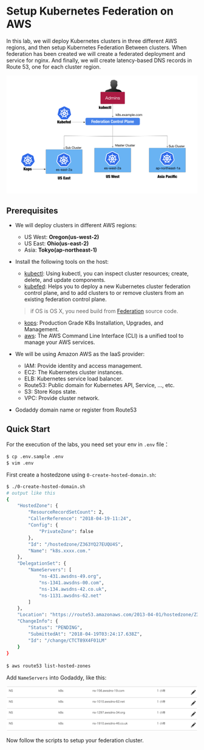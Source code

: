 # Setup Kubernetes Federation on AWS
In this lab, we will deploy Kubernetes clusters in three different AWS regions, and then setup Kubernetes Federation Between clusters. When federation has been created we will create a federated deployment and service for nginx. And finally, we will create latency-based DNS records in Route 53, one for each cluster region.

![](/img/fed-clusters.png)

## Prerequisites
* We will deploy clusters in different AWS regions:
  * US West: **Oregon(us-west-2)**
  * US East: **Ohio(us-east-2)**
  * Asia: **Tokyo(ap-northeast-1)**
* Install the following tools on the host:
  * [kubectl](https://kubernetes.io/docs/tasks/tools/install-kubectl/): Using kubectl, you can inspect cluster resources; create, delete, and update components.
  * [kubefed](https://kubernetes.io/docs/tasks/federation/set-up-cluster-federation-kubefed/): Helps you to deploy a new Kubernetes cluster federation control plane, and to add clusters to or remove clusters from an existing federation control plane.
  > if OS is OS X, you need build from [Federation](https://github.com/kubernetes/federation) source code.

  * [kops](https://github.com/kubernetes/kops): Production Grade K8s Installation, Upgrades, and Management.
  * [aws](https://aws.amazon.com/cli/?nc1=h_ls): The AWS Command Line Interface (CLI) is a unified tool to manage your AWS services.
* We will be using Amazon AWS as the IaaS provider:
  * IAM: Provide identity and access management.
  * EC2: The Kubernetes cluster instances.
  * ELB: Kubernetes service load balancer.
  * Route53: Public domain for Kubernetes API, Service, ..., etc.
  * S3: Store Kops state.
  * VPC: Provide cluster network.
* Godaddy domain name or register from Route53

## Quick Start
For the execution of the labs, you need set your env in `.env` file：
```sh
$ cp .env.sample .env
$ vim .env
```

First create a hostedzone using `0-create-hosted-domain.sh`:
```sh
$ ./0-create-hosted-domain.sh
# output like this
{
    "HostedZone": {
        "ResourceRecordSetCount": 2,
        "CallerReference": "2018-04-19-11:24",
        "Config": {
            "PrivateZone": false
        },
        "Id": "/hostedzone/Z363YQ27EUQU4S",
        "Name": "k8s.xxxx.com."
    },
    "DelegationSet": {
        "NameServers": [
            "ns-431.awsdns-49.org",
            "ns-1341.awsdns-00.com",
            "ns-134.awsdns-42.co.uk",
            "ns-1131.awsdns-62.net"
        ]
    },
    "Location": "https://route53.amazonaws.com/2013-04-01/hostedzone/Z363YQ27EUQU4S",
    "ChangeInfo": {
        "Status": "PENDING",
        "SubmittedAt": "2018-04-19T03:24:17.638Z",
        "Id": "/change/CTCT89X4F01LM"
    }
}

$ aws route53 list-hosted-zones
```

Add `NameServers` into Godaddy, like this:

![](/img/godday-ns.png)

Now follow the scripts to setup your federation cluster.
